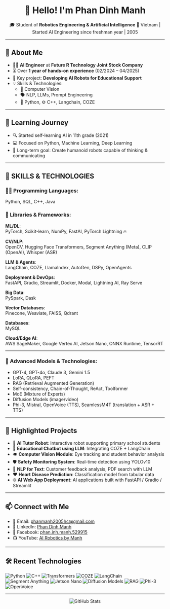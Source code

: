 <h1 align="center">👋 Hello! I'm Phan Dinh Manh</h1>

<p align="center">
🎓 Student of <strong>Robotics Engineering & Artificial Intelligence</strong>  
📍 Vietnam | Started AI Engineering since freshman year | 2005  
</p>

---

## 🧠 About Me

- 👨‍💻 **AI Engineer** at **Future R Technology Joint Stock Company**  
- ⏳ Over **1 year of hands-on experience** (02/2024 – 04/2025)  
- 🚀 Key project: **Developing AI Robots for Educational Support**  
- 💡 Skills & Technologies:
  - 🤖 Computer Vision
  - 🗣️ NLP, LLMs, Prompt Engineering
  - 🐍 Python, ⚙️ C++, Langchain, COZE

---

## 📘 Learning Journey

- 🔍 Started self-learning AI in 11th grade (2021)  
- 💻 Focused on Python, Machine Learning, Deep Learning  
- 🎯 Long-term goal: Create humanoid robots capable of thinking & communicating  

---

## 🔧 SKILLS & TECHNOLOGIES

### 👨‍💻 Programming Languages:
Python, SQL, C++, Java

### 🧠 Libraries & Frameworks:

**ML/DL**:  
PyTorch, Scikit-learn, NumPy, FastAI, PyTorch Lightning 🔥

**CV/NLP**:  
OpenCV, Hugging Face Transformers, Segment Anything (Meta), CLIP (OpenAI), Whisper (ASR)

**LLM & Agents**:  
LangChain, COZE, LlamaIndex, AutoGen, DSPy, OpenAgents

**Deployment & DevOps**:  
FastAPI, Gradio, Streamlit, Docker, Modal, Lightning AI, Ray Serve

**Big Data**:  
PySpark, Dask

**Vector Databases**:  
Pinecone, Weaviate, FAISS, Qdrant

**Databases**:  
MySQL

**Cloud/Edge AI**:  
AWS SageMaker, Google Vertex AI, Jetson Nano, ONNX Runtime, TensorRT

---

### 🔬 Advanced Models & Technologies:

- GPT-4, GPT-4o, Claude 3, Gemini 1.5  
- LoRA, QLoRA, PEFT  
- RAG (Retrieval Augmented Generation)  
- Self-consistency, Chain-of-Thought, ReAct, Toolformer  
- MoE (Mixture of Experts)  
- Diffusion Models (image/video)  
- Phi-3, Mistral, OpenVoice (TTS), SeamlessM4T (translation + ASR + TTS)

---

## 🌟 Highlighted Projects

- 🤖 **AI Tutor Robot**: Interactive robot supporting primary school students  
- 🧠 **Educational Chatbot using LLM**: Integrating COZE + LangChain  
- 👁️ **Computer Vision Module**: Eye tracking and student behavior analysis  
- 🛡️ **Safety Monitoring System**: Real-time detection using YOLOv10  
- 📄 **NLP for Text**: Customer feedback analysis, PDF search with LLM  
- ❤️ **Heart Disease Prediction**: Classification model from tabular data  
- 🌐 **AI Web App Deployment**: AI applications built with FastAPI / Gradio / Streamlit

---

## 📫 Connect with Me

- 📧 Email: [phanmanh2005hc@gmail.com](mailto:phanmanh2005hc@gmail.com)  
- 💼 LinkedIn: [Phan Dinh Manh](https://www.linkedin.com/in/phan-%C4%91%C3%ACnh-m%E1%BA%A1nh-776832284/)  
- 📘 Facebook: [phan.inh.manh.529915](https://www.facebook.com/phan.inh.manh.529915)  
- 📺 YouTube: [AI Robotics by Manh](https://www.youtube.com/@airoboticsbymanh)

---

## 🛠️ Recent Technologies

![Python](https://img.shields.io/badge/-Python-3776AB?style=flat&logo=python&logoColor=white)
![C++](https://img.shields.io/badge/-C++-00599C?style=flat&logo=c%2B%2B&logoColor=white)
![Transformers](https://img.shields.io/badge/-Transformers-FF6F00?style=flat&logo=huggingface&logoColor=white)
![COZE](https://img.shields.io/badge/-Coze%20AI-4D4D4D?style=flat)
![LangChain](https://img.shields.io/badge/-LangChain-000000?style=flat)
![Segment Anything](https://img.shields.io/badge/-SegmentAnything-FF4081?style=flat)
![Jetson Nano](https://img.shields.io/badge/-Jetson%20Nano-76B900?style=flat&logo=nvidia&logoColor=white)
![Diffusion Models](https://img.shields.io/badge/-Diffusion%20Models-FF8C00?style=flat)
![RAG](https://img.shields.io/badge/-RAG-0A66C2?style=flat)
![Phi-3](https://img.shields.io/badge/-Phi--3-4B0082?style=flat)
![OpenVoice](https://img.shields.io/badge/-OpenVoice-DB4437?style=flat)

---

<p align="center">
  <img src="https://github-readme-stats.vercel.app/api?username=MANH-IT&show_icons=true&theme=radical" alt="GitHub Stats" />
</p>
